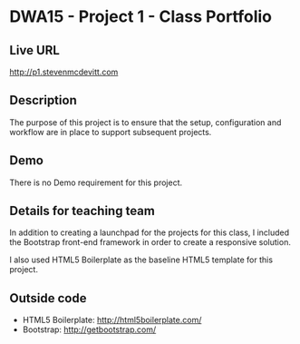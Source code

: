 # DWA15 - Project 1 - Class Portfolio

## Live URL
<http://p1.stevenmcdevitt.com>

## Description
The purpose of this project is to ensure that the setup, configuration and workflow are in place to support subsequent projects.

## Demo
There is no Demo requirement for this project.

## Details for teaching team
In addition to creating a launchpad for the projects for this class, I included the Bootstrap front-end framework in order to create a responsive solution.

I also used HTML5 Boilerplate as the baseline HTML5 template for this project.

## Outside code
* HTML5 Boilerplate: http://html5boilerplate.com/
* Bootstrap: http://getbootstrap.com/
